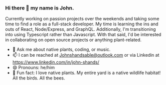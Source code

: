 ### Hi there 👋 my name is John. 

Currently working on passion projects over the weekends and taking some time to find a role as a full-stack developer. My time is learning the ins and outs of React, Node/Express, and GraphQL. Additionally, I'm transitioning into using Typescript rather than Javascript. With that said, I'd be interested in collaborating on open source projects or anything plant-related. 

- 💬 Ask me about native plants, coding, or music. 
- 📫 I can be reached at Johnshandsable@outlook.com or via Linkedin at <https://www.linkedin.com/in/john-shands/>
- 😄 Pronouns: he/him
- 🌱 Fun fact: I love native plants. My entire yard is a native wildlife habitat! All the birds. All the bees. 

